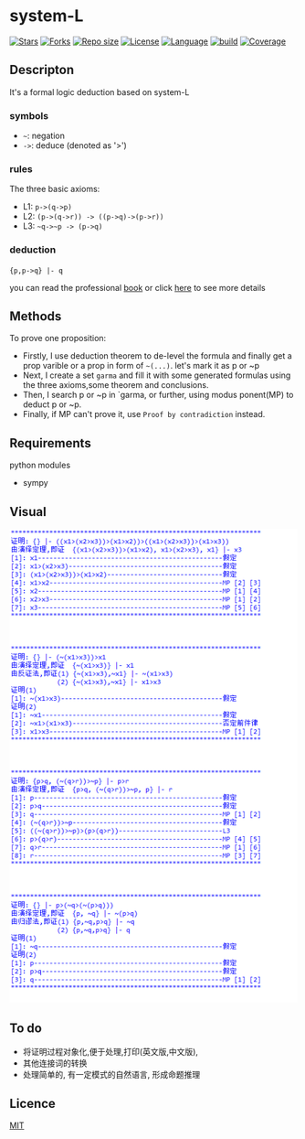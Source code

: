 # system-L
[![Stars](https://img.shields.io/github/stars/mbinary/system-L.svg?label=Stars&style=social)](https://github.com/mbinary/system-L/stargazers)
[![Forks](https://img.shields.io/github/forks/mbinary/system-L.svg?label=Fork&style=social)](https://github.com/mbinary/system-L/network/members)
[![Repo size](https://img.shields.io/github/repo-size/mbinary/system-L.svg)]()
[![License](https://img.shields.io/badge/LICENSE-MIT-blue.svg)](LICENSE)
[![Language](https://img.shields.io/badge/language-python3.6-orange.svg)]()
[![build](https://github.com/mbinary/system-L/workflows/coverage/badge.svg)]()
[![Coverage](https://codecov.io/gh/mbinary/system-L/branch/master/graph/badge.svg)](https://codecov.io/github/mbinary/system-L?branch=master)


## Descripton
It's a formal logic deduction based on system-L
### symbols
- `~`: negation
- `->`: deduce (denoted as '>')
### rules
The three basic axioms:
* L1: `p->(q->p)`
* L2: `(p->(q->r)) -> ((p->q)->(p->r))`
* L3: `~q->~p -> (p->q)`

### deduction
`{p,p->q} |- q`

you can read the professional [book](src/mathematical-logic.pdf)
or click [here](https://en.wikipedia.org/wiki/Mathematical_logic) to see more details 

## Methods
To prove one proposition:
* Firstly, I use deduction theorem to de-level the formula and finally get a prop varible or a prop in form of `~(...)`. let's  mark it as p or ~p
* Next, I create a set `garma` and fill it with  some generated  formulas using the three axioms,some theorem and conclusions.
* Then, I search p or ~p in `garma, or further, using modus ponent(MP) to deduct  p or ~p.
* Finally, if MP can't prove it, use `Proof by contradiction` instead.

## Requirements
python modules
* sympy

## Visual
![](src/sys-L.png)

## To do
* 将证明过程对象化,便于处理,打印(英文版,中文版),
* 其他连接词的转换
* 处理简单的, 有一定模式的自然语言, 形成命题推理

## Licence
[MIT](LICENCE)
